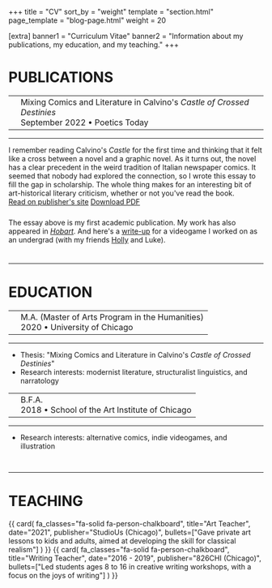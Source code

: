 +++
title = "CV"
sort_by = "weight"
template = "section.html"
page_template = "blog-page.html"
weight = 20

[extra]
banner1 = "Curriculum Vitae"
banner2 = "Information about my publications, my education, and my teaching."
+++

# PUBLICATIONS
<div class="card">
    <table>
        <td class="flex-y"><i class="fa-solid fa-file-lines"></i></td>
      <td>
        <div class="card-title">
          Mixing Comics and Literature in Calvino's <em>Castle of Crossed Destinies</em>
        </div>
        <div class="card-date">
          September 2022 • Poetics Today
        </div>
      </td>
    </table>
        <hr>
        <div class="card-desc">I remember reading Calvino's <em>Castle</em> for the first time and thinking that it felt like a cross between a novel and a graphic novel. As it turns out, the novel has a clear precedent in the weird tradition of Italian newspaper comics. It seemed that nobody had explored the connection, so I wrote this essay to fill the gap in scholarship. The whole thing makes for an interesting bit of art-historical literary criticism, whether or not you've read the book.</div>
        <!--<div class="flex-x">
            <div class="card-link-placeholder" href="">Coming soon!</div>
        </div>-->
        <div class="flex-x">
            <!--<a class="card-link" href="">Read on this site</a>-->
            <a class="card-link" href="https://read.dukeupress.edu/poetics-today/article-abstract/43/3/533/317591/Mixing-Comics-and-Literature-in-Calvino-s-Castle?redirectedFrom=fulltext">Read on publisher's site</a>
            <a class="card-link" href="https://drive.google.com/file/d/1OGU6U76lT71FYtBPnAK7n6DZjq2VM4vf/view?usp=sharing"><i class="fa-solid fa-file-pdf"></i> Download PDF</a>
        </div>
</div>

<div style="width: auto; height: 10px;"></div>

The essay above is my first academic publication. My work has also appeared in <a href="https://www.hobartpulp.com/web_features/to-never-speak-again"><i>Hobart</i></a>. And here's a <a href="https://killscreen.com/previously/articles/the-dizzying-art-of-the-zoom-invades-videogames/">write-up</a> for a videogame I worked on as an undergrad (with my friends <a href="https://www.thnewlands.com/">Holly</a> and Luke). 

<div style="width: auto; height: 10px;"></div>
<hr>

# EDUCATION
<div class="card">
    <table>
        <td class="flex-y"><i class="fa-solid fa-graduation-cap"></i></td>
      <td>
        <div class="card-title">
          M.A. (Master of Arts Program in the Humanities)
        </div>
        <div class="card-date">
          2020 • University of Chicago
        </div>
      </td>
    </table>
    <hr>
    <ul>
      <li>Thesis: "Mixing Comics and Literature in Calvino's <em>Castle of Crossed Destinies</em>"</li>
      <li>Research interests: modernist literature, structuralist linguistics, and narratology</li>
    </ul>
</div>
<div class="card">
    <table>
        <td class="flex-y"><i class="fa-solid fa-graduation-cap"></i></td>
      <td>
        <div class="card-title">
          B.F.A.
        </div>
        <div class="card-date">
          2018 • School of the Art Institute of Chicago
        </div>
      </td>
    </table>
    <hr>
    <ul>
      <li>Research interests: alternative comics, indie videogames, and illustration</li>
    </ul>
</div>

<div style="width: auto; height: 15px;"></div>
<hr>

# TEACHING
{{ 
  card(
    fa_classes="fa-solid fa-person-chalkboard", 
    title="Art Teacher", 
    date="2021", 
    publisher="StudioUs (Chicago)",
    bullets=["Gave private art lessons to kids and adults, aimed at developing the skill for classical realism"]
  ) 
}}
{{ 
  card(
    fa_classes="fa-solid fa-person-chalkboard", 
    title="Writing Teacher", 
    date="2016 - 2019", 
    publisher="826CHI (Chicago)",
    bullets=["Led students ages 8 to 16 in creative writing workshops, with a focus on the joys of writing"]
  ) 
}}
